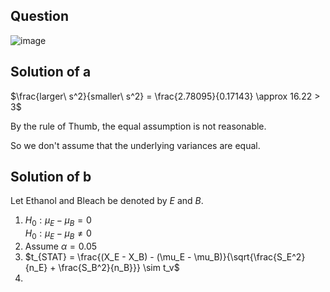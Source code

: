 ## Question

![image](https://github.com/user-attachments/assets/d15e5af2-932a-47e3-be1f-6aec1bce8085)

## Solution of a

$\frac{larger\ s^2}{smaller\ s^2} = \frac{2.78095}{0.17143} \approx 16.22 > 3$

By the rule of Thumb, the equal assumption is not reasonable.

So we don't assume that the underlying variances are equal.

## Solution of b
Let Ethanol and Bleach be denoted by $E$ and $B$.
1. $H_0 : \mu_E - \mu_B = 0$  
$H_0 : \mu_E - \mu_B \neq 0$
2. Assume $\alpha = 0.05$
3. $t_{STAT} = \frac{(X_E - X_B) - (\mu_E - \mu_B)}{\sqrt{\frac{S_E^2}{n_E} + \frac{S_B^2}{n_B}}} \sim t_v$
4. 
